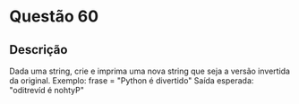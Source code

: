 # Questão 60

## Descrição
Dada uma string, crie e imprima uma nova string que seja a versão invertida da original.
Exemplo:
frase = "Python é divertido"
Saída esperada: "oditrevíd é nohtyP"